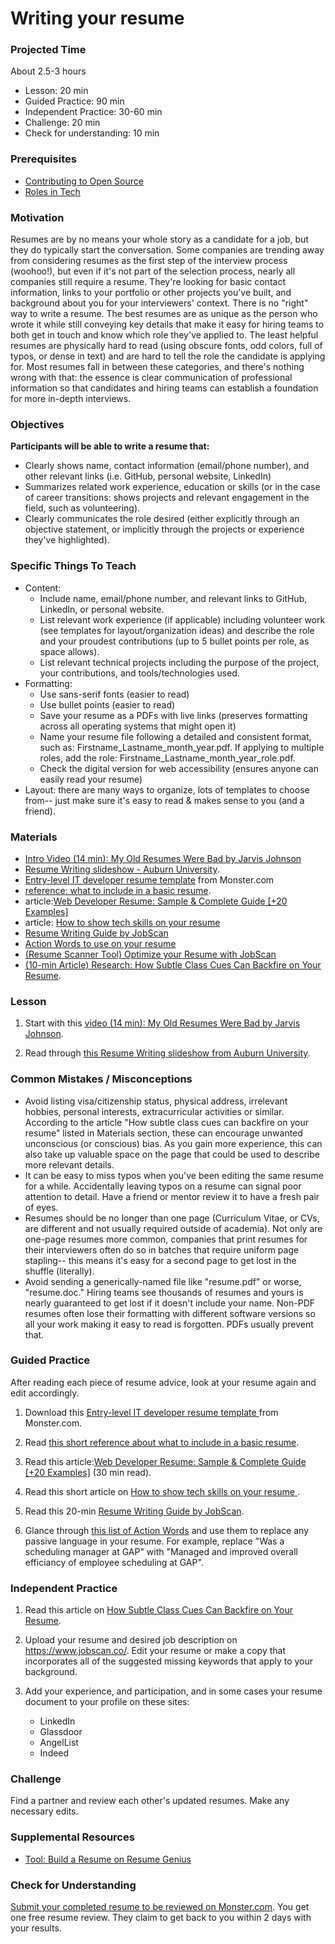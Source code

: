 # Writing your resume

### Projected Time

About 2.5-3 hours
- Lesson: 20 min
- Guided Practice:  90 min
- Independent Practice:  30-60 min
- Challenge: 20 min
- Check for understanding: 10 min


### Prerequisites

- [Contributing to Open Source](/open-source/open-source.md)
- [Roles in Tech](/roles-in-tech/roles-in-tech.md)

### Motivation

Resumes are by no means your whole story as a candidate for a job, but they do typically start the conversation. Some companies are trending away from considering resumes as the first step of the interview process (woohoo!), but even if it's not part of the selection process, nearly all companies still require a resume. They're looking for basic contact information, links to your portfolio or other projects you've built, and background about you for your interviewers' context. There is no "right" way to write a resume. The best resumes are as unique as the person who wrote it while still conveying key details that make it easy for hiring teams to both get in touch and know which role they've applied to. The least helpful resumes are physically hard to read (using obscure fonts, odd colors, full of typos, or dense in text) and are hard to tell the role the candidate is applying for. Most resumes fall in between these categories, and there's nothing wrong with that: the essence is clear communication of professional information so that candidates and hiring teams can establish a foundation for more in-depth interviews.

### Objectives

**Participants will be able to write a resume that:**

- Clearly shows name, contact information (email/phone number), and other relevant links (i.e. GitHub, personal website, LinkedIn)
- Summarizes related work experience, education or skills (or in the case of career transitions: shows projects and relevant engagement in the field, such as volunteering).
- Clearly communicates the role desired (either explicitly through an objective statement, or implicitly through the projects or experience they've highlighted).

### Specific Things To Teach

- Content: 
	- Include name, email/phone number, and relevant links to GitHub, LinkedIn, or personal website.
	- List relevant work experience (if applicable) including volunteer work (see templates for layout/organization ideas) and describe the role and your proudest contributions (up to 5 bullet points per role, as space allows). 
	- List relevant technical projects including the purpose of the project, your contributions, and tools/technologies used. 
- Formatting: 
	- Use sans-serif fonts (easier to read)
	- Use bullet points (easier to read)
	- Save your resume as a PDFs with live links (preserves formatting across all operating systems that might open it)
	- Name your resume file following a detailed and consistent format, such as: Firstname_Lastname_month_year.pdf. If applying to multiple roles, add the role: Firstname_Lastname_month_year_role.pdf.
	- Check the digital version for web accessibility (ensures anyone can easily read your resume) 
- Layout: there are many ways to organize, lots of templates to choose from-- just make sure it's easy to read & makes sense to you (and a friend).

### Materials
- [Intro Video (14 min): My Old Resumes Were Bad by Jarvis Johnson](https://youtu.be/RHwsIW44HbA)
- [Resume Writing slideshow - Auburn University](https://drive.google.com/file/d/1jADevudEn2pLGO64SZIPPklrux4nL5JU/view).
- [Entry-level IT developer resume template](https://www.monster.com/career-advice/article/sample-resume-IT-developer-entry-level) from Monster.com
- [reference: what to include in a basic resume](https://career.ucsd.edu/undergraduates/prepar-resume-covlet/writing-effective-resume.html).
- article:[Web Developer Resume: Sample & Complete Guide [+20 Examples]](https://zety.com/blog/web-developer-resume)
- article: [How to show tech skills on your resume](https://www.monster.com/career-advice/article/show-your-skills-on-your-it-resume)
- [Resume Writing Guide by JobScan](https://www.jobscan.co/resume-writing-guide)
- [Action Words to use on your resume](http://career.opcd.wfu.edu/files/2011/05/Action-Verbs-for-Resumes.pdf)
- [(Resume Scanner Tool) Optimize your Resume with JobScan](https://www.jobscan.co/)
- [(10-min Article) Research: How Subtle Class Cues Can Backfire on Your Resume](https://hbr.org/2016/12/research-how-subtle-class-cues-can-backfire-on-your-resume).

### Lesson
1. Start with this [video (14 min): My Old Resumes Were Bad by Jarvis Johnson](https://youtu.be/RHwsIW44HbA).

2. Read through [this Resume Writing slideshow from Auburn University](https://drive.google.com/file/d/1jADevudEn2pLGO64SZIPPklrux4nL5JU/view).


### Common Mistakes / Misconceptions

- Avoid listing visa/citizenship status, physical address, irrelevant hobbies, personal interests, extracurricular activities or similar. According to the article "How subtle class cues can backfire on your resume" listed in Materials section, these can encourage unwanted unconscious (or conscious) bias. As you gain more experience, this can also take up valuable space on the page that could be used to describe more relevant details.
- It can be easy to miss typos when you've been editing the same resume for a while. Accidentally leaving typos on a resume can signal poor attention to detail. Have a friend or mentor review it to have a fresh pair of eyes.
- Resumes should be no longer than one page (Curriculum Vitae, or CVs, are different and not usually required outside of academia). Not only are one-page resumes more common, companies that print resumes for their interviewers often do so in batches that require uniform page stapling-- this means it's easy for a second page to get lost in the shuffle (literally).
- Avoid sending a generically-named file like "resume.pdf" or worse, "resume.doc." Hiring teams see thousands of resumes and yours is nearly guaranteed to get lost if it doesn't include your name. Non-PDF resumes often lose their formatting with different software versions so all your work making it easy to read is forgotten. PDFs usually prevent that.

### Guided Practice
After reading each piece of resume advice, look at your resume again and edit accordingly.
1. Download this [Entry-level IT developer resume template
	](https://www.monster.com/career-advice/article/sample-resume-IT-developer-entry-level) from Monster.com.
	
2. Read [this short reference about what to include in a basic resume](https://career.ucsd.edu/undergraduates/prepar-resume-covlet/writing-effective-resume.html).
	
3. Read this article:[Web Developer Resume: Sample & Complete Guide [+20 Examples]](https://zety.com/blog/web-developer-resume) (30 min read).
	
4. Read this short article on [How to show tech skills on your resume
](https://www.monster.com/career-advice/article/show-your-skills-on-your-it-resume).
	
5. Read this 20-min [Resume Writing Guide by JobScan](https://www.jobscan.co/resume-writing-guide).
	
6. Glance through [this list of Action Words](http://career.opcd.wfu.edu/files/2011/05/Action-Verbs-for-Resumes.pdf) and use them to replace any passive language in your resume. For example, replace "Was a scheduling manager at GAP" with "Managed and improved overall efficiancy of employee scheduling at GAP".

### Independent Practice

1. Read this article on [How Subtle Class Cues Can Backfire on Your Resume](https://hbr.org/2016/12/research-how-subtle-class-cues-can-backfire-on-your-resume).

2. Upload your resume and desired job description on https://www.jobscan.co/. Edit your resume or make a copy that incorporates all of the suggested missing keywords that apply to your background.

3. Add your experience, and participation, and in some cases your resume document to your profile on these sites:
	- LinkedIn
	- Glassdoor
	- AngelList
	- Indeed
	
### Challenge

Find a partner and review each other's updated resumes. Make any necessary edits.

### Supplemental Resources
- [Tool: Build a Resume on Resume Genius](https://resumegenius.com/resume-formats)

### Check for Understanding
[Submit your completed resume to be reviewed on Monster.com](https://www.monster.com/resumes/post-resume2). You get one free resume review. They claim to get back to you within 2 days with your results.
